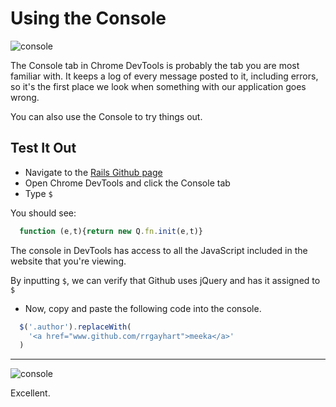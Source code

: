 # Using the Console

![console](../assets/debug-console.png)

The Console tab in Chrome DevTools is probably the tab you are most familiar with. It keeps a log of every message posted to it, including errors, so it's the first place we look when something with our application goes wrong.

You can also use the Console to try things out.

## Test It Out

- Navigate to the [Rails Github page](https://github.com/rails/rails)
- Open Chrome DevTools and click the Console tab
- Type `$`

You should see:

```js
  function (e,t){return new Q.fn.init(e,t)}
```

The console in DevTools has access to all the JavaScript included in the website that you're viewing. 

By inputting `$`, we can verify that Github uses jQuery and has it assigned to `$`

- Now, copy and paste the following code into the console.

```js
  $('.author').replaceWith(
    '<a href="www.github.com/rrgayhart">meeka</a>'
  )
```

-------

![console](../assets/debug-wrote-rails.png)

Excellent.
